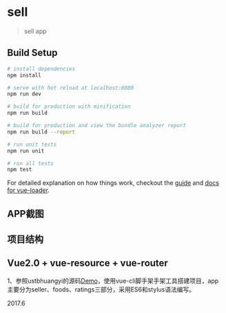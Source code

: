 # sell

> sell app

## Build Setup

``` bash
# install dependencies
npm install

# serve with hot reload at localhost:8080
npm run dev

# build for production with minification
npm run build

# build for production and view the bundle analyzer report
npm run build --report

# run unit tests
npm run unit

# run all tests
npm test
```

For detailed explanation on how things work, checkout the [guide](http://vuejs-templates.github.io/webpack/) and [docs for vue-loader](http://vuejs.github.io/vue-loader).


## APP截图

## 项目结构

## Vue2.0 + vue-resource + vue-router

1、参照ustbhuangyi的源码[Demo](https://github.com/ustbhuangyi/vue-sell)，使用vue-cli脚手架手架工具搭建项目，app主要分为seller、foods、ratings三部分，采用ES6和stylus语法编写。

2017.6
